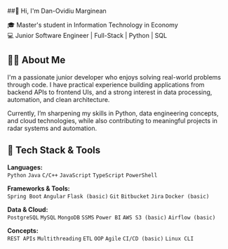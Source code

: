 ##👋 Hi, I'm Dan-Ovidiu Marginean

🎓 Master's student in Information Technology in Economy  
💻 Junior Software Engineer | Full-Stack | Python | SQL  


## 👨‍💻 About Me

I'm a passionate junior developer who enjoys solving real-world problems through code. I have practical experience building applications from backend APIs to frontend UIs, and a strong interest in data processing, automation, and clean architecture.

Currently, I’m sharpening my skills in Python, data engineering concepts, and cloud technologies, while also contributing to meaningful projects in radar systems and automation.

## 🔧 Tech Stack & Tools

**Languages:**  
`Python` `Java` `C/C++` `JavaScript` `TypeScript` `PowerShell`

**Frameworks & Tools:**  
`Spring Boot` `Angular` `Flask (basic)` `Git` `Bitbucket` `Jira` `Docker (basic)`

**Data & Cloud:**  
`PostgreSQL` `MySQL` `MongoDB` `SSMS` `Power BI` `AWS S3 (basic)` `Airflow (basic)`

**Concepts:**  
`REST APIs` `Multithreading` `ETL` `OOP` `Agile` `CI/CD (basic)` `Linux CLI`



<!--
**DanMarginean/DanMarginean** is a ✨ _special_ ✨ repository because its `README.md` (this file) appears on your GitHub profile.

Here are some ideas to get you started:

- 🔭 I’m currently working on ...
- 🌱 I’m currently learning ...
- 👯 I’m looking to collaborate on ...
- 🤔 I’m looking for help with ...
- 💬 Ask me about ...
- 📫 How to reach me: ...
- 😄 Pronouns: ...
- ⚡ Fun fact: ...
-->
